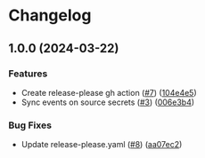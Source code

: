 # Changelog

## 1.0.0 (2024-03-22)


### Features

* Create release-please gh action ([#7](https://github.com/samirtahir91/secret-sync-operator/issues/7)) ([104e4e5](https://github.com/samirtahir91/secret-sync-operator/commit/104e4e5d13844ea7bad954c6409925f65b097442))
* Sync events on source secrets ([#3](https://github.com/samirtahir91/secret-sync-operator/issues/3)) ([006e3b4](https://github.com/samirtahir91/secret-sync-operator/commit/006e3b46de3986faec2b7e1759ca4a4ce54db25a))


### Bug Fixes

* Update release-please.yaml ([#8](https://github.com/samirtahir91/secret-sync-operator/issues/8)) ([aa07ec2](https://github.com/samirtahir91/secret-sync-operator/commit/aa07ec2378667ed965a78a6f86c39d2a2c66a946))
